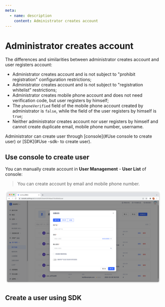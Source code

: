 ```yaml
---
meta:
  - name: description
    content: Administrator creates account
---
```


# Administrator creates account

<LastUpdated/>

The differences and similarities between administrator creates account and user registers account:
- Administrator creates account and is not subject to "prohibit registration" configuration restrictions;
- Administrator creates account and is not subject to "registration whitelist" restrictions;
- Administrator creates mobile phone account and does not need verification code, but user registers by himself;
- The `phoneVerified` field of the mobile phone account created by administrator is `false`, while the field of the user registers by himself is `true`;
- Neither administrator creates account nor user registers by himself and cannot create duplicate email, mobile phone number, username.

Administrator can create user through [console](#Use console to create user) or [SDK](#Use -sdk- to create user).

## Use console to create user

You can manually create account in **User Management** - **User List** of console:

> You can create account by email and mobile phone number.

![](../images/create-user-form.png)

## Create a user using SDK

<StackSelector snippet="create-user" selectLabel="Select language" :order="['java', 'javascript', 'python', 'csharp']"/>
